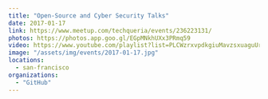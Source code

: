 ```yaml
---
title: "Open-Source and Cyber Security Talks"
date: 2017-01-17
link: https://www.meetup.com/techqueria/events/236223131/
photos: https://photos.app.goo.gl/EGpMNkhUXx3PRmq59
video: https://www.youtube.com/playlist?list=PLCWzrxvpdkgiuMavzsxuaguUrf7hdJFmk
image: "/assets/img/events/2017-01-17.jpg"
locations:
  - san-francisco
organizations:
  - "GitHub"
---
```

